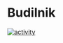 # Budilnik
  [![activity](https://img.shields.io/github/commit-activity/w/SISDRUG/Budilnik?style=for-the-badge&logo=java&logoColor=red&labelColor=black)](https://github.com/SISDRUG/Budilnik/commits/main)
